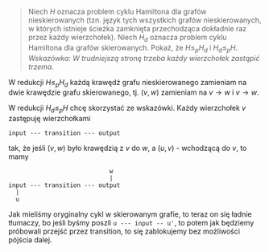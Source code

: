 > Niech $H$ oznacza problem cyklu Hamiltona dla grafów nieskierowanych (tzn. język tych wszystkich grafów nieskierowanych, w których istnieje ścieżka zamknięta przechodząca dokładnie raz przez każdy wierzchołek). 
> Niech $H_d$ oznacza problem cyklu Hamiltona dla grafów skierowanych. Pokaż, że $H\leq_p H_d$ i $H_d\leq_pH$.
> *Wskazówka: W trudniejszą stronę trzeba każdy wierzchołek zastąpić trzema.*

W redukcji $H\leq_p H_d$ każdą krawędź grafu nieskierowanego zamieniam na dwie krawędzie grafu skierowanego, tj. $(v,w)$ zamieniam na $v\to w$ i $v\to w$.

W redukcji $H_d\leq_pH$ chcę skorzystać ze wskazówki. Każdy wierzchołek $v$ zastępuję wierzchołkami
```
input --- transition --- output
```
tak, że jeśli $(v, w)$ było krawędzią z $v$ do $w$, a $(u, v)$ - wchodzącą do $v$, to mamy
```
                            w
                            |
input --- transition --- output
  |
  u
```

Jak mieliśmy oryginalny cykl w skierowanym grafie, to teraz on się ładnie tłumaczy, bo jeśli byśmy poszli `u --- input -- u'`, to potem jak będziemy próbowali przejść przez transition, to się zablokujemy bez możliwości pójścia dalej.